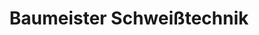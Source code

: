 ---
title: "Baumeister Schweißtechnik"
url: /karlsruhe/baumeister-schweisstechnik/
shop: Allgemein
---